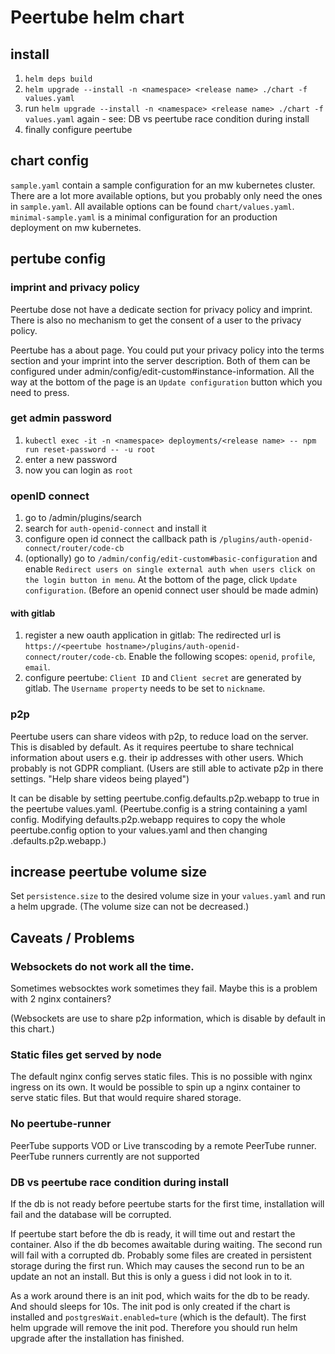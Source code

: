 # Peertube helm chart
## install
1. `helm deps build`
2. `helm upgrade --install -n <namespace> <release name> ./chart -f values.yaml`
3. run `helm upgrade --install -n <namespace> <release name> ./chart -f values.yaml` again - see: DB vs peertube race condition during install
4. finally configure peertube

## chart config
`sample.yaml` contain a sample configuration for an mw kubernetes cluster. There are a lot more available options, but you probably only need the ones in `sample.yaml`. All available options can be found `chart/values.yaml`. `minimal-sample.yaml` is a minimal configuration for an production deployment on mw kubernetes.


## pertube config
### imprint and privacy policy
Peertube dose not have a dedicate section for privacy policy and imprint. There is also no mechanism to get the consent of a user to the privacy policy.

Peertube has a about page. You could put your privacy policy into the terms section and your imprint into the server description. Both of them can be configured under admin/config/edit-custom#instance-information. All the way at the bottom of the page is an `Update configuration` button which you need to press.


### get admin **password**
1. `kubectl exec -it -n <namespace> deployments/<release name> -- npm run reset-password -- -u root`
2. enter a new password
3. now you can login as `root`

### openID connect
1. go to /admin/plugins/search
2. search for `auth-openid-connect` and install it
3. configure open id connect the callback path is `/plugins/auth-openid-connect/router/code-cb`
4. (optionally) go to `/admin/config/edit-custom#basic-configuration` and enable `Redirect users on single external auth when users click on the login button in menu`. At the bottom of the page, click `Update configuration`. (Before an openid connect user should be made admin)
#### with gitlab
1. register a new oauth application in gitlab: The redirected url is `https://<peertube hostname>/plugins/auth-openid-connect/router/code-cb`. Enable the following scopes: `openid`, `profile`, `email`.
2. configure peertube: `Client ID` and `Client secret` are generated by gitlab. The `Username property` needs to be set to `nickname`.

### p2p
Peertube users can share videos with p2p, to reduce load on the server. This is disabled by default. As it requires peertube to share technical information about users e.g. their ip addresses with other users. Which probably is not GDPR compliant. (Users are still able to activate p2p in there settings. "Help share videos being played")

It can be disable by setting peertube.config.defaults.p2p.webapp to true in the peertube values.yaml. (Peertube.config is a string containing a yaml config. Modifying defaults.p2p.webapp requires to copy the whole peertube.config option to your values.yaml and then changing .defaults.p2p.webapp.)


## increase peertube volume size
Set `persistence.size` to the desired volume size in your `values.yaml` and run a helm upgrade. (The volume size can not be decreased.)

## Caveats / Problems
### Websockets do not work all the time.
Sometimes websocktes work sometimes they fail. Maybe this is a problem with 2 nginx containers?

(Websockets are use to share p2p information, which is disable by default in this chart.)

### Static files get served by node
The default nginx config serves static files. This is no possible with nginx ingress on its own.
It would be possible to spin up a nginx container to serve static files. But that would require shared storage.

### No peertube-runner
PeerTube supports VOD or Live transcoding by a remote PeerTube runner. PeerTube runners currently are not supported

### DB vs peertube race condition during install
If the db is not ready before peertube starts for the first time, installation will fail and the database will be corrupted.

If peertube start before the db is ready, it will time out and restart the container. Also if the db becomes awaitable during waiting.
The second run will fail with a corrupted db. Probably some files are created in persistent storage during the first run. Which may causes the second run to be an update an not an install. But this is only a guess i did not look in to it.

As a work around there is an init pod, which waits for the db to be ready. And should sleeps for 10s. The init pod is only created if the chart is installed and `postgresWait.enabled=ture` (which is the default). The first helm upgrade will remove the init pod. Therefore you should run helm upgrade after the installation has finished.
